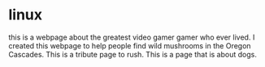 # linux
this is a webpage about the greatest video gamer gamer who ever lived.
I created this webpage to help people find wild mushrooms in the Oregon Cascades. 
This is a tribute page to rush.
This is a page that is about dogs. 
